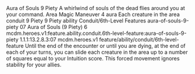 <ability>
  <name>Aura of Souls</name>
  <cost>9 Piety</cost>
  <flavor>A whirlwind of souls of the dead flies around you at your command.</flavor>
  <keywords>
    <keyword>Area</keyword>
    <keyword>Magic</keyword>
  </keywords>
  <type>Maneuver</type>
  <distance>4 aura</distance>
  <target>Each creature in the area</target>
  <metadata>
    <class>conduit</class>
    <cost>9 Piety</cost>
    <cost_amount>9</cost_amount>
    <cost_resource>Piety</cost_resource>
    <feature_type>ability</feature_type>
    <file_dpath>Conduit/6th-Level Features</file_dpath>
    <item_id>aura-of-souls-9-piety</item_id>
    <item_index>07</item_index>
    <item_name>Aura of Souls (9 Piety)</item_name>
    <level>6</level>
    <scc>mcdm.heroes.v1:feature.ability.conduit.6th-level-feature:aura-of-souls-9-piety</scc>
    <scdc>1.1.1:13.2.8.3:07</scdc>
    <source>mcdm.heroes.v1</source>
    <type>feature/ability/conduit/6th-level-feature</type>
  </metadata>
  <effects>
    <effect type="mundane">Until the end of the encounter or until you are dying, at the end of each of your turns, you can slide each creature in the area up to a number of squares equal to your Intuition score. This forced movement ignores stability for your allies.</effect>
  </effects>
</ability>

